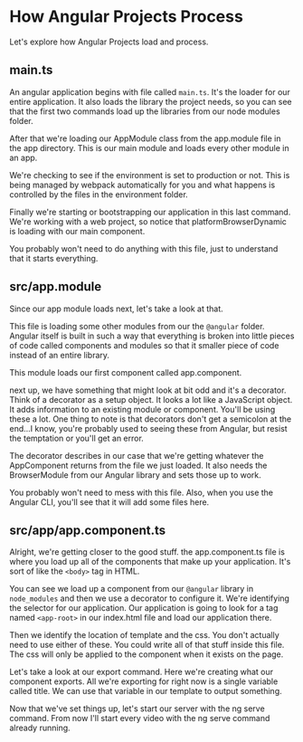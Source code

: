 # How Angular Projects Process

Let's explore how Angular Projects load and process.

## main.ts

An angular application begins with file called `main.ts`. It's the loader for our entire application. It also loads the library the project needs, so you can see that the first two commands load up the libraries from our node modules folder.

After that we're loading our AppModule class from the app.module file in the app directory. This is our main module and loads every other module in an app.

We're checking to see if the environment is set to production or not. This is being managed by webpack automatically for you and what happens is controlled by the files in the environment folder.

Finally we're starting or bootstrapping our application in this last command. We're working with a web project, so notice that platformBrowserDynamic is loading with our main component.

You probably won't need to do anything with this file, just to understand that it starts everything.

## src/app.module

Since our app module loads next, let's take a look at that.

This file is loading some other modules from our the `@angular` folder. Angular itself is built in such a way that everything is broken into little pieces of code called components and modules so that it smaller piece of code instead of an entire library.

This module loads our first component called app.component.

next up, we have something that might look at bit odd and it's a decorator. Think of a decorator as a setup object. It looks a lot like a JavaScript object. It adds information to an existing module or component. You'll be using these a lot. One thing to note is that decorators don't get a semicolon at the end...I know, you're probably used to seeing these from Angular, but resist the temptation or you'll get an error.

The decorator describes in our case that we're getting whatever the AppComponent returns from the file we just loaded. It also needs the BrowserModule from our Angular library and sets those up to work.

You probably won't need to mess with this file. Also, when you use the Angular CLI, you'll see that it will add some files here.

## src/app/app.component.ts

Alright, we're getting closer to the good stuff. the app.component.ts file is where you load up all of the components that make up your application. It's sort of like the `<body>` tag in HTML.

You can see we load up a component from our `@angular` library in `node_modules` and then we use a decorator to configure it. We're identifying the selector for our application. Our application is going to look for a tag named `<app-root>` in our index.html file and load our application there.

Then we identify the location of template and the css. You don't actually need to use either of these. You could write all of that stuff inside this file. The css will only be applied to the component when it exists on the page.

Let's take a look at our export command. Here we're creating what our component exports. All we're exporting for right now is a single variable called title. We can use that variable in our template to output something.

Now that we've set things up, let's start our server with the ng serve command. From now I'll start every video with the ng serve command already running.
